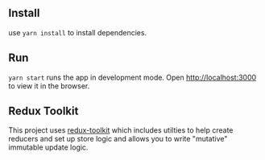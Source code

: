 ## Install

use `yarn install` to install dependencies.

## Run

`yarn start` runs the app in development mode.
Open [http://localhost:3000](http://localhost:3000) to view it in the browser.

## Redux Toolkit

This project uses [redux-toolkit](https://redux-toolkit.js.org/) which includes utilties to help create reducers and set up store logic and allows you to write "mutative" immutable update logic.

